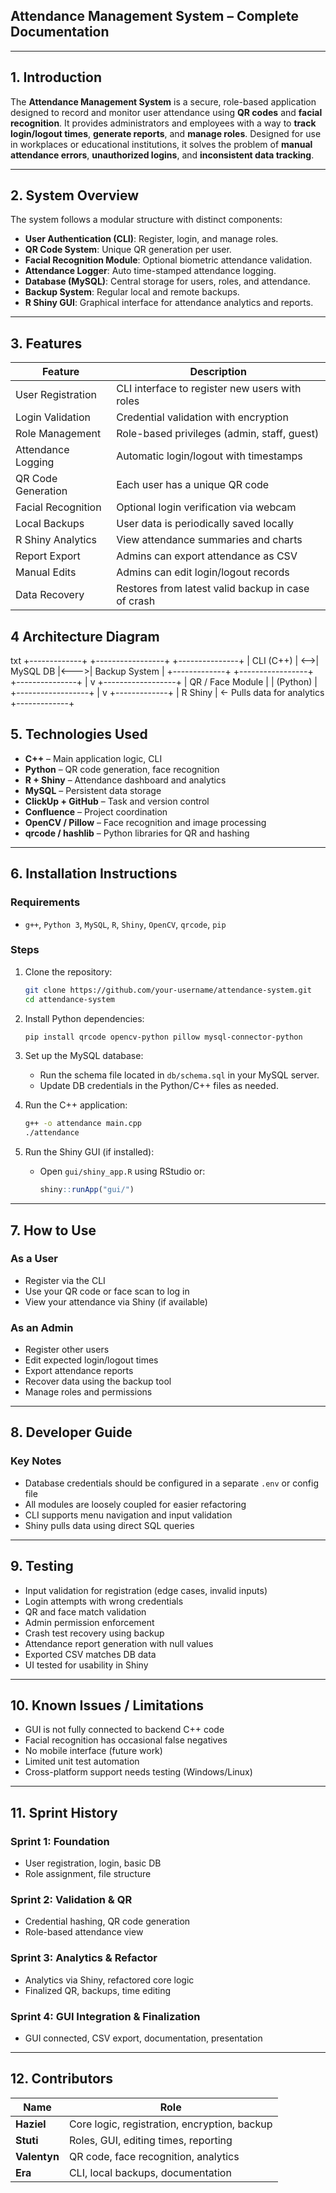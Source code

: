 
## Attendance Management System – Complete Documentation

---

## 1. Introduction

The **Attendance Management System** is a secure, role-based application designed to record and monitor user attendance using **QR codes** and **facial recognition**. It provides administrators and employees with a way to **track login/logout times**, **generate reports**, and **manage roles**. Designed for use in workplaces or educational institutions, it solves the problem of **manual attendance errors**, **unauthorized logins**, and **inconsistent data tracking**.

---

## 2. System Overview

The system follows a modular structure with distinct components:

- **User Authentication (CLI)**: Register, login, and manage roles.
- **QR Code System**: Unique QR generation per user.
- **Facial Recognition Module**: Optional biometric attendance validation.
- **Attendance Logger**: Auto time-stamped attendance logging.
- **Database (MySQL)**: Central storage for users, roles, and attendance.
- **Backup System**: Regular local and remote backups.
- **R Shiny GUI**: Graphical interface for attendance analytics and reports.

---

## 3. Features

| Feature                  | Description |
|--------------------------|-------------|
| User Registration     | CLI interface to register new users with roles |
| Login Validation      | Credential validation with encryption |
| Role Management     | Role-based privileges (admin, staff, guest) |
| Attendance Logging     | Automatic login/logout with timestamps |
| QR Code Generation    | Each user has a unique QR code |
| Facial Recognition  | Optional login verification via webcam |
| Local Backups         | User data is periodically saved locally |
| R Shiny Analytics     | View attendance summaries and charts |
| Report Export         | Admins can export attendance as CSV |
| Manual Edits          | Admins can edit login/logout records |
| Data Recovery         | Restores from latest valid backup in case of crash |



## 4 Architecture Diagram

  txt
     +-------------+     +-----------------+     +---------------+
     |  CLI (C++)  | <-->|   MySQL DB      |<--->| Backup System |
     +-------------+     +-----------------+     +---------------+
           |
           v
   +------------------+
   | QR / Face Module |
   |  (Python)        |
   +------------------+
           |
           v
     +-------------+
     |  R Shiny    | <- Pulls data for analytics
     +-------------+




## 5. Technologies Used

* **C++** – Main application logic, CLI
* **Python** – QR code generation, face recognition
* **R + Shiny** – Attendance dashboard and analytics
* **MySQL** – Persistent data storage
* **ClickUp + GitHub** – Task and version control
* **Confluence** – Project coordination
* **OpenCV / Pillow** – Face recognition and image processing
* **qrcode / hashlib** – Python libraries for QR and hashing

---

## 6. Installation Instructions

### Requirements

* `g++`, `Python 3`, `MySQL`, `R`, `Shiny`, `OpenCV`, `qrcode`, `pip`

### Steps

1. Clone the repository:

   ```bash
   git clone https://github.com/your-username/attendance-system.git
   cd attendance-system
   ```

2. Install Python dependencies:

   ```bash
   pip install qrcode opencv-python pillow mysql-connector-python
   ```

3. Set up the MySQL database:

   * Run the schema file located in `db/schema.sql` in your MySQL server.
   * Update DB credentials in the Python/C++ files as needed.

4. Run the C++ application:

   ```bash
   g++ -o attendance main.cpp
   ./attendance
   ```

5. Run the Shiny GUI (if installed):

   * Open `gui/shiny_app.R` using RStudio or:

     ```R
     shiny::runApp("gui/")
     ```

---

## 7. How to Use

### As a User

* Register via the CLI
* Use your QR code or face scan to log in
* View your attendance via Shiny (if available)

### As an Admin

* Register other users
* Edit expected login/logout times
* Export attendance reports
* Recover data using the backup tool
* Manage roles and permissions

---

## 8. Developer Guide

### Key Notes

* Database credentials should be configured in a separate `.env` or config file
* All modules are loosely coupled for easier refactoring
* CLI supports menu navigation and input validation
* Shiny pulls data using direct SQL queries

---

## 9. Testing

* Input validation for registration (edge cases, invalid inputs)
* Login attempts with wrong credentials
* QR and face match validation
* Admin permission enforcement
* Crash test recovery using backup
* Attendance report generation with null values
* Exported CSV matches DB data
* UI tested for usability in Shiny

---

## 10. Known Issues / Limitations

* GUI is not fully connected to backend C++ code
* Facial recognition has occasional false negatives
* No mobile interface (future work)
* Limited unit test automation
* Cross-platform support needs testing (Windows/Linux)

---

## 11. Sprint History

### Sprint 1: Foundation

* User registration, login, basic DB
* Role assignment, file structure

### Sprint 2: Validation & QR

* Credential hashing, QR code generation
* Role-based attendance view

### Sprint 3: Analytics & Refactor

* Analytics via Shiny, refactored core logic
* Finalized QR, backups, time editing

### Sprint 4: GUI Integration & Finalization

* GUI connected, CSV export, documentation, presentation

---

## 12. Contributors

| Name         | Role                                         |
| ------------ | -------------------------------------------- |
| **Haziel**   | Core logic, registration, encryption, backup |
| **Stuti**    | Roles, GUI, editing times, reporting         |
| **Valentyn** | QR code, face recognition, analytics         |
| **Era**      | CLI, local backups, documentation            |


